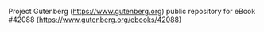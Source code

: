 Project Gutenberg (https://www.gutenberg.org) public repository for eBook #42088 (https://www.gutenberg.org/ebooks/42088)
